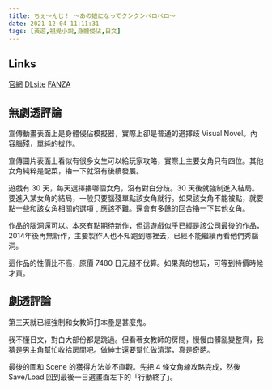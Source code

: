 ```yaml
---
title: ちぇ～んじ！ ～あの娘になってクンクンペロペロ～
date: 2021-12-04 11:11:31
tags: [黃遊,視覺小說,身體侵佔,日文]
---
```

## Links

[官網](http://www.maybesoft.jp/change/)
[DLsite](https://www.dlsite.com/pro/work/=/product_id/VJ010686.html)
[FANZA](https://dlsoft.dmm.co.jp/detail/hobc_0518/)

## 無劇透評論

宣傳動畫表面上是身體侵佔模擬器，實際上卻是普通的選擇歧 Visual Novel。內容腦殘，單純的拔作。

宣傳圖片表面上看似有很多女生可以給玩家攻略，實際上主要女角只有四位。其他女角純粹是配菜，擼一下就沒有後續發展。

遊戲有 30 天，每天選擇擼哪個女角，沒有對白分歧。30 天後就強制進入結局。要進入某女角的結局，一般只要腦殘單點該女角就行。如果該女角不能被點，就要點一些和該女角相關的選項﹐應該不難。還會有多餘的回合擼一下其他女角。

作品的腦洞還可以。本來有點期待新作，但這遊戲似乎已經是該公司最後的作品，2014年後再無新作，主要製作人也不知跑到哪裡去，已經不能繼續再看他們秀腦洞。

這作品的性價比不高，原價 7480 日元超不伐算。如果真的想玩，可等到特價時候才買。

## 劇透評論

第三天就已經強制和女教師打本壘是甚麼鬼。

我不懂日文，對白大部份都是跳過。但看著女教師的房間，慢慢由髒亂變整齊，我猜是男主角幫忙收拾房間吧。做紳士還要幫忙做清潔，真是奇葩。

最後的圖和 Scene 的獲得方法並不直觀。先把 4 條女角線攻略完成，然後 Save/Load 回到最後一日選畫面左下的「行動終了」。
